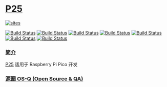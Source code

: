 ﻿# [P25](https://github.com/OS-Q/P25)

[![sites](http://182.61.61.133/link/resources/OSQ.png)](http://www.OS-Q.com)

[![Build Status](https://github.com/OS-Q/P25/workflows/CI/badge.svg)](https://github.com/OS-Q/P25/actions/workflows/CI.yml)
[![Build Status](https://github.com/OS-Q/P25/workflows/CD/badge.svg)](https://github.com/OS-Q/P25/actions/workflows/CD.yml)
[![Build Status](https://github.com/OS-Q/P25/workflows/nightly/badge.svg)](https://github.com/OS-Q/P25/actions/workflows/nightly.yml)
[![Build Status](https://circleci.com/gh/OS-Q/P25.svg?style=svg)](https://circleci.com/gh/OS-Q/P25)
[![Build Status](https://travis-ci.com/OS-Q/P25.svg?branch=master)](https://travis-ci.com/OS-Q/P25)
[![Build Status](https://cloud.drone.io/api/badges/OS-Q/P25/status.svg)](https://cloud.drone.io/OS-Q/P25)
[![Build Status](https://ci.appveyor.com/api/projects/status/3n82nq856e58o89g?svg=true)](https://ci.appveyor.com/project/Qitas/P25)

### [简介](https://github.com/OS-Q/P25/wiki)

[P25](https://github.com/OS-Q/P25) 适用于 Raspberry Pi Pico 开发

### [源圈 OS-Q (Open Source & QA) ](http://www.OS-Q.com)
